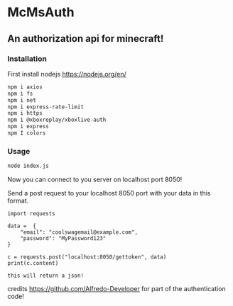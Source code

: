 # McMsAuth
## An authorization api for minecraft!

### Installation


First install nodejs https://nodejs.org/en/
```sh
npm i axios
npm i fs
npm i net
npm i express-rate-limit
npm i https
npm i @xboxreplay/xboxlive-auth
npm i express
npm I colors
```

### Usage

```sh
node index.js
```

Now you can connect to you server on localhost port 8050!

Send a post request to your localhost 8050 port with your data in this format.
```
import requests

data =  {
    "email": "coolswagemail@example.com",
    "password": "MyPassword123"
}

c = requests.post("localhost:8050/gettoken", data)
print(c.content)

this will return a json!
```

credits https://github.com/Alfredo-Developer
for part of the authentication code!
